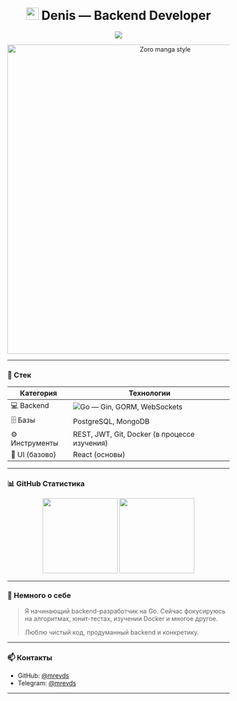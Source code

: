<h1 align="center">
  <img src="https://media.tenor.com/TObgWOLyTwAAAAAC/anime-eyes.gif" width="28"/> 
  Denis — Backend Developer
</h1>

<p align="center">
  <img src="https://capsule-render.vercel.app/api?type=waving&color=gradient&height=160&section=header&text=Go%20Developer&fontSize=36&fontColor=ffffff"/>
</p>

<p align="center">
  <img src="https://i.pinimg.com/736x/7c/be/3c/7cbe3c0426b1b3b096dd2fff225f918a.jpg" width="700" alt="Zoro manga style"/>
</p>

---

### 🧰 Стек

| Категория       | Технологии                                                                 |
|-----------------|-----------------------------------------------------------------------------|
| 💻 Backend      | ![Go](https://img.shields.io/badge/-Go-00ADD8?style=for-the-badge&logo=go&logoColor=white) — Gin, GORM, WebSockets |
| 🗄️ Базы         | PostgreSQL, MongoDB                                                        |
| ⚙️ Инструменты  | REST, JWT, Git, Docker (в процессе изучения)                              |
| 🎨 UI (базово)  | React (основы)                                                              |

---

### 📊 GitHub Статистика

<p align="center">
  <img src="https://github-readme-stats.vercel.app/api?username=mrevds&show_icons=true&theme=tokyonight" height="170"/>
  <img src="https://github-readme-stats.vercel.app/api/top-langs/?username=mrevds&layout=compact&theme=tokyonight" height="170"/>
</p>

---

### 🧭 Немного о себе

> Я начинающий backend-разработчик на Go. Сейчас фокусируюсь на алгоритмах, юнит-тестах, изучении Docker и многое другое.  
>  
> Люблю чистый код, продуманный backend и конкретику.  

---

### 📫 Контакты

- GitHub: [@mrevds](https://github.com/mrevds)  
- Telegram: [@mrevds](https://t.me/mrevds)  

---

